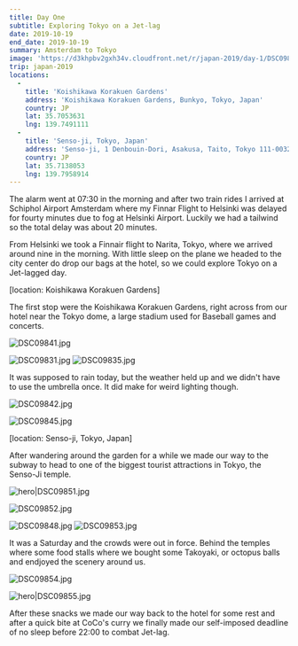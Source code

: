 ```yaml
---
title: Day One
subtitle: Exploring Tokyo on a Jet-lag
date: 2019-10-19
end_date: 2019-10-19
summary: Amsterdam to Tokyo
image: 'https://d3khpbv2gxh34v.cloudfront.net/r/japan-2019/day-1/DSC09851.jpg'
trip: japan-2019
locations:
  -
    title: 'Koishikawa Korakuen Gardens'
    address: 'Koishikawa Korakuen Gardens, Bunkyo, Tokyo, Japan'
    country: JP
    lat: 35.7053631
    lng: 139.7491111
  -
    title: 'Senso-ji, Tokyo, Japan'
    address: 'Senso-ji, 1 Denbouin-Dori, Asakusa, Taito, Tokyo 111-0032, Japan'
    country: JP
    lat: 35.7138053
    lng: 139.7958914
---
```


The alarm went at 07:30 in the morning and after two train rides I arrived at Schiphol Airport Amsterdam where my Finnar Flight to Helsinki was delayed for fourty minutes due to fog at Helsinki Airport. Luckily we had a tailwind so the total delay was about 20 minutes.

From Helsinki we took a Finnair flight to Narita, Tokyo, where we arrived around nine in the morning. With little sleep on the plane we headed to the city center do drop our bags at the hotel, so we could explore Tokyo on a Jet-lagged day.


[location: Koishikawa Korakuen Gardens]

The first stop were the Koishikawa Korakuen Gardens, right across from our hotel near the Tokyo dome, a large stadium used for Baseball games and concerts.

![DSC09841.jpg](https://d3khpbv2gxh34v.cloudfront.net/r/japan-2019/day-1/DSC09841.jpg "1.5")

![DSC09831.jpg](https://d3khpbv2gxh34v.cloudfront.net/r/japan-2019/day-1/DSC09831.jpg "1.5")
![DSC09835.jpg](https://d3khpbv2gxh34v.cloudfront.net/r/japan-2019/day-1/DSC09835.jpg "1.5")

It was supposed to rain today, but the weather held up and we didn't have to use the umbrella once. It did make for weird lighting though.

![DSC09842.jpg](https://d3khpbv2gxh34v.cloudfront.net/r/japan-2019/day-1/DSC09842.jpg "1.5")

![DSC09845.jpg](https://d3khpbv2gxh34v.cloudfront.net/r/japan-2019/day-1/DSC09845.jpg "1.5")


[location: Senso-ji, Tokyo, Japan]

After wandering around the garden for a while we made our way to the subway to head to one of the biggest tourist attractions in Tokyo, the Senso-Ji temple.

![hero|DSC09851.jpg](https://d3khpbv2gxh34v.cloudfront.net/r/japan-2019/day-1/DSC09851.jpg "1.5")

![DSC09852.jpg](https://d3khpbv2gxh34v.cloudfront.net/r/japan-2019/day-1/DSC09852.jpg "1.5")

![DSC09848.jpg](https://d3khpbv2gxh34v.cloudfront.net/r/japan-2019/day-1/DSC09848.jpg "1.5")
![DSC09853.jpg](https://d3khpbv2gxh34v.cloudfront.net/r/japan-2019/day-1/DSC09853.jpg "1.5")

It was a Saturday and the crowds were out in force. Behind the temples where some food stalls where we bought some Takoyaki, or octopus balls and endjoyed the scenery around us.

![DSC09854.jpg](https://d3khpbv2gxh34v.cloudfront.net/r/japan-2019/day-1/DSC09854.jpg "1.5")

![hero|DSC09855.jpg](https://d3khpbv2gxh34v.cloudfront.net/r/japan-2019/day-1/DSC09855.jpg "1.402")

After these snacks we made our way back to the hotel for some rest and after a quick bite at CoCo's curry we finally made our self-imposed deadline of no sleep before 22:00 to combat Jet-lag.
